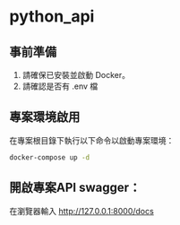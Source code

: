 # python_api

## 事前準備

1. 請確保已安裝並啟動 Docker。
2. 請確認是否有 .env 檔


## 專案環境啟用
在專案根目錄下執行以下命令以啟動專案環境：

```bash
docker-compose up -d
```


## 開啟專案API swagger：
在瀏覽器輸入 http://127.0.0.1:8000/docs